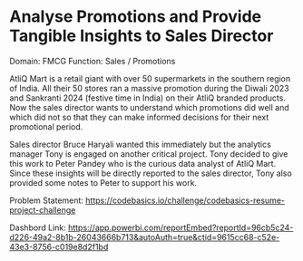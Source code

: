 
# Analyse Promotions and Provide Tangible Insights to Sales Director

Domain:  FMCG       Function: Sales / Promotions

AtliQ Mart is a retail giant with over 50 supermarkets in the southern region of India. All their 50 stores ran a massive promotion during the Diwali 2023 and Sankranti 2024 (festive time in India) on their AtliQ branded products. Now the sales director wants to understand which promotions did well and which did not so that they can make informed decisions for their next promotional period.  

Sales director Bruce Haryali wanted this immediately but the analytics manager Tony is engaged on another critical project. Tony decided to give this work to Peter Pandey who is the curious data analyst of AtliQ Mart. Since these insights will be directly reported to the sales director, Tony also provided some notes to Peter to support his work.

Problem Statement: https://codebasics.io/challenge/codebasics-resume-project-challenge

Dashbord Link: https://app.powerbi.com/reportEmbed?reportId=96cb5c24-d226-49a2-8b1b-26043666b713&autoAuth=true&ctid=9615cc68-c52e-43e3-8756-c019e8d2f1bd
